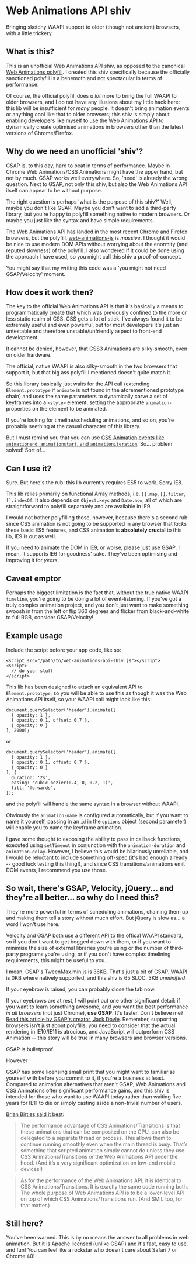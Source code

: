 # Web Animations API shiv
Bringing sketchy WAAPI support to older (though not ancient) browsers, with a little trickery.

## What is this?
This is an unofficial Web Animations API shiv, as opposed to the canonical [Web Animations polyfill](https://github.com/web-animations/web-animations-js). I created this shiv specifically because the officially sanctioned polyfill is a behemoth and not spectacular in terms of performance.

Of course, the official polyfill does *a lot* more to bring the full WAAPI to older browsers, and I do not have any illusions about my little hack here: this lib will be insufficient for *many* people. It doesn't bring animation events or anything cool like that to older browsers; this shiv is simply about enabling developers like myself to use the Web Animations API to dynamically create optimised animations in browsers other than the latest versions of Chrome/Firefox.

## Why do we need an unofficial 'shiv'?
GSAP is, to this day, hard to beat in terms of performance. Maybe in Chrome Web Animations/CSS Animations might have the upper hand, but not by much. GSAP works well everywhere. So, 'need' is already the wrong question. Next to GSAP, not only this shiv, but also the Web Animations API itself can appear to be without purpose. 

The right question is perhaps 'what is the purpose of this shiv?' Well, maybe you don't like GSAP. Maybe you don't want to add a third-party library, but you're happy to polyfill something native to modern browsers. Or maybe you just like the syntax and have simple requirements.

The Web Animations API has landed in the most recent Chrome and Firefox browsers, but the polyfill,
[web-animations-js](https://github.com/web-animations/web-animations-js) is *massive*. I thought it would be nice to use modern DOM APIs without worrying about the enormity (and reputed slowness) of the polyfill. I also wondered if it could be done using the approach I have used, so you might call this shiv a proof-of-concept. 

You might say that my writing this code was a 'you might not need GSAP/Velocity' moment.

## How does it work then?
The key to the official Web Animations API is that it's basically a means to programmatically create that which was previously confined to the more or less static realm of CSS. CSS gets a lot of stick. I've always found it to be extremely useful and even powerful, but for most developers it's just an untestable and therefore unstable/unfriendly aspect to front-end development.

It cannot be denied, however, that CSS3 Animations are silky-smooth, even on older hardware.

The official, native WAAPI is also silky-smooth in the two browsers that support it, but that big ass polyfill I mentioned doesn't quite match it. 

So this library basically just waits for the API call (extending `Element.prototype` if `animate` is not found in the aforementioned prototype chain) and uses the same parameters to dynamically carve a set of keyframes into a `<style>` element, setting the appropriate `animation-` properties on the element to be animated.

If you're looking for timeline/scheduling animations, and so on, you're probably seething at the casual character of this library.

But I must remind you that you can use [CSS Animation events like `animationend`, `animationstart`, and `animationiteration`](https://css-tricks.com/controlling-css-animations-transitions-javascript/). So... problem solved! Sort of...

## Can I use it?
Sure. But here's the rub: this lib currently requires ES5 to work. Sorry IE8.

This lib relies primarily on functional Array methods, i.e. `[].map`, `[].filter`, `[].indexOf`. It also depends on `Object.keys` and `Date.now`, all of which are straightforward to polyfill separately and are available in IE9.

I would not bother polyfilling those, however, because there's a second rub: since CSS animation is not going to be supported in any browser that *lacks* these basic ES5 features, and CSS animation is **absolutely crucial** to this lib, IE9 is out as well.

If you need to animate the DOM in IE9, or worse, please just use GSAP. I mean, it supports IE6 for goodness' sake. They've been optimising and improving it for *years*.

## Caveat emptor
Perhaps the biggest limitation is the fact that, without the true native WAAPI `timeline`, you're going to be doing a lot of event-listening. If you've got a truly complex animation project, and you don't just want to make something swoosh in from the left or flip 360 degrees and flicker from black-and-white to full RGB, consider GSAP/Velocity!

## Example usage
Include the script before your app code, like so:
    
    <script src="/path/to/web-animations-api-shiv.js"></script>
    <script>
      // do your stuff
    </script>

This lib has been designed to attach an equivalent API to `Element.prototype`, so you will be able to use this as though it was the Web Animations API itself, so your WAAPI call might look like this:

    document.querySelector('header').animate([
      { opacity: 1 },
      { opacity: 0.1, offset: 0.7 },
      { opacity: 0 }
    ], 2000);
    
or

    document.querySelector('header').animate([
      { opacity: 1 },
      { opacity: 0.1, offset: 0.7 },
      { opacity: 0 }
    ], {
      duration: '2s',
      easing: 'cubic-bezier(0.4, 0, 0.2, 1)',
      fill: 'forwards',
    });

and the polyfill will handle the same syntax in a browser without WAAPI.

Obviously the `animation-name` is configured automatically, but if you want to name it yourself, passing in an `id` in the `options` object (second parameter) will enable you to name the keyframe animation. 

I gave some thought to exposing the ability to pass in callback functions, executed using `setTimeout` in conjunction with the `animation-duration` and `animation-delay`. However, I believe this would be hilariously unreliable, and I would be reluctant to include something off-spec (it's bad enough already -- good luck testing this thing!), and since CSS transitions/animations emit DOM events, I recommend you use those.

## So wait, there's GSAP, Velocity, jQuery... and they're all better... so why do I need this?
They're more powerful in terms of scheduling animations, chaining them up and making them tell a story without much effort. But jQuery is slow as... a word I won't use here. 

Velocity and GSAP both use a different API to the offical WAAPI standard, so if you don't want to get bogged down with them, or if you want to minimise the size of external libraries you're using or the number of third-party programs you're using, or if you don't have complex timelining requirements, this might be useful to you.

I mean, GSAP's TweenMax.min.js is 36KB. That's just a bit of GSAP. WAAPI is 0KB where natively supported, and this shiv is 65 SLOC. 3KB *unminified*.

If your eyebrow is raised, you can probably close the tab now.

If your eyebrows are at rest, I will point out one other significant detail: if you want to learn something awesome, and you want the best performance *in all browsers* (not just Chrome), **use GSAP**. It's faster. Don't believe me? [Read this article by GSAP's creator, Jack Doyle](https://css-tricks.com/myth-busting-css-animations-vs-javascript/). Remember, supporting browsers isn't just about polyfills; you need to consider that the actual rendering in IE10/IE11 is atrocious, and JavaScript will outperform CSS Animation -- this story will be true in many browsers and browser versions.

GSAP is bulletproof.

However

GSAP has some licensing small print that you might want to familiarise yourself with before you commit to it, if you're a business at least. Compared to animation alternatives that aren't GSAP, Web Animations and CSS Animations offer significant performance gains, and this shiv is intended for those who want to use WAAPI today rather than waiting five years for IE11 to die or simply casting aside a non-trivial number of users.

[Brian Birtles said it best](https://css-tricks.com/comparison-animation-technologies/#comment-1601471):

> The performance advantage of CSS Animations/Transitions is that these animations that can be composited on the GPU, can also be delegated to a separate thread or process. This allows them to continue running smoothly even when the main thread is busy. That’s something that scripted animation simply cannot do unless they use CSS Animations/Transitions or the Web Animations API under the hood. (And it’s a very significant optimization on low-end mobile devices!)

> As for the performance of the Web Animations API, it is identical to CSS Animations/Transitions. It is exactly the same code running both. The whole purpose of Web Animations API is to be a lower-level API on top of which CSS Animations/Transitions run. (And SMIL too, for that matter.)

## Still here?
You've been warned. This is by no means the answer to all problems in web animation. But it is Apache licensed (unlike GSAP) and it's fast, easy to use, and fun! You can feel like a rockstar who doesn't care about Safari 7 or Chrome 40!
